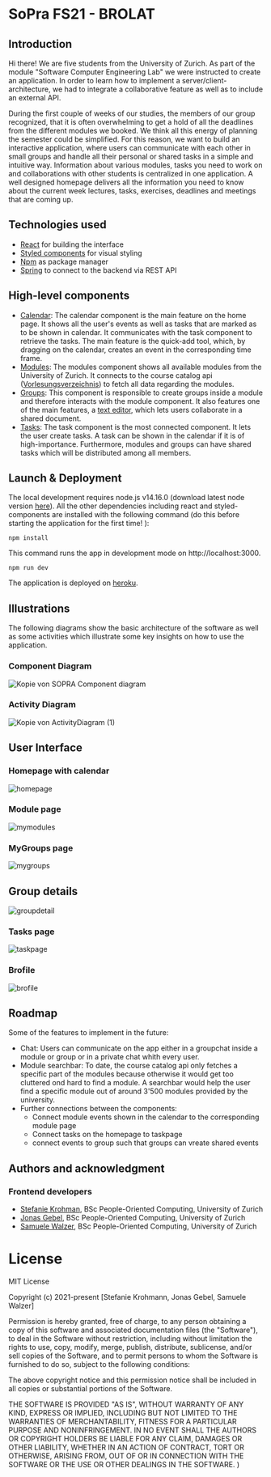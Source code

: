 # SoPra FS21 - BROLAT

## Introduction

Hi there! We are five students from the University of Zurich. As part of the module "Software Computer Engineering Lab" we were instructed to create an application. In order to learn how to implement a server/client-architecture, we had to integrate a collaborative feature as well as to include an external API.  

During the first couple of weeks of our studies, the members of our group recognized, that it is often overwhelming to get a hold of all the deadlines from the different modules we booked. We think all this energy of planning the semester could be simplified. For this reason, we want to build an interactive application, where users can communicate with each other in small groups and handle all their personal or shared tasks in a simple and intuitive way. Information about various modules, tasks you need to work on and collaborations with other students is centralized in one application. A well designed homepage delivers all the information you need to know about the current week lectures, tasks, exercises, deadlines and meetings that are coming up.

## Technologies used
- [React](https://reactjs.org/) for building the interface
- [Styled components](https://styled-components.com/) for visual styling
- [Npm](https://www.npmjs.com/) as package manager
- [Spring](https://spring.io/) to connect to the backend via REST API

## High-level components
- [Calendar](https://github.com/sopra-fs21-group-09/sopra-fs21-group-09-client/blob/main/src/components/home/NpmCal.js): The calendar component is the main feature on the home page. It shows all the user's events as well as tasks that are marked as to be shown in calendar. It communicates with the task component to retrieve the tasks. The main feature is the quick-add tool, which, by dragging on the calendar, creates an event in the corresponding time frame.
- [Modules](https://github.com/sopra-fs21-group-09/sopra-fs21-group-09-client/blob/main/src/components/module/Module.js): The modules component shows all available modules from the University of Zurich. It connects to the course catalog api ([Vorlesungsverzeichnis](https://studentservices.uzh.ch/uzh/anonym/vvz/index.html#)) to fetch all data regarding the modules.
- [Groups](https://github.com/sopra-fs21-group-09/sopra-fs21-group-09-client/blob/main/src/components/group/MyGroups.js): This component is responsible to create groups inside a module and therefore interacts with the module component. It also features one of the main features, a [text editor](https://github.com/sopra-fs21-group-09/sopra-fs21-group-09-client/blob/main/src/components/textEditor/TextEditor.js), which lets users collaborate in a shared document.
- [Tasks](https://github.com/sopra-fs21-group-09/sopra-fs21-group-09-client/blob/main/src/components/task/Tasks.jsx): The task component is the most connected component. It lets the user create tasks. A task can be shown in the calendar if it is of high-importance. Furthermore, modules and groups can have shared tasks which will be distributed among all members. 

## Launch & Deployment
The local development requires node.js v14.16.0 (download latest node version [here](https://nodejs.org/en/download/)). All the other dependencies including react and styled-components are installed with the following command (do this before starting the application for the first time! ):

``npm install``

This command runs the app in development mode on http://localhost:3000.

``npm run dev``

The application is deployed on [heroku](http://sopra-fs21-group-09-client.herokuapp.com/login).

## Illustrations
The following diagrams show the basic architecture of the software as well as some activities which illustrate some key insights on how to use the application.

### Component Diagram
![Kopie von SOPRA Component diagram](https://user-images.githubusercontent.com/71380307/112836531-06012100-909b-11eb-9229-60ce1b352361.png)

### Activity Diagram 
![Kopie von ActivityDiagram (1)](https://user-images.githubusercontent.com/71380307/112837804-9ee46c00-909c-11eb-8e4f-f858eb518e78.png)

## User Interface

### Homepage with calendar
![homepage](./img/ui-homepage.jpg)

### Module page
![mymodules](./img/ui-mymodules.jpg)

### MyGroups page
![mygroups](./img/ui-mygroups.jpg)

## Group details
![groupdetail](./img/ui-groupdetail.jpg)

### Tasks page
![taskpage](./img/ui-taskpage.jpg)

### Brofile
![brofile](./img/ui-brofile.jpg)

## Roadmap
Some of the features to implement in the future:
- Chat: Users can communicate on the app either in a groupchat inside a module or group or in a private chat whith every user.
- Module searchbar: To date, the course catalog api only fetches a specific part of the modules because otherwise it would get too cluttered ond hard to find a module. A searchbar would help the user find a specific module out of around 3'500 modules provided by the university.
- Further connections between the components:
    - Connect module events shown in the calendar to the corresponding module page
    - Connect tasks on the homepage to taskpage
    - connect events to group such that groups can vreate shared events

## Authors and acknowledgment

### Frontend developers
- [Stefanie Krohman](https://github.com/StefanieKrohmann), BSc People-Oriented Computing, University of Zurich 
- [Jonas Gebel](https://github.com/jnsgbl), BSc People-Oriented Computing,  University of Zurich
- [Samuele Walzer](https://github.com/samuelewalzer), BSc People-Oriented Computing,  University of Zurich

# License
MIT License

Copyright (c) 2021-present [Stefanie Krohmann, Jonas Gebel, Samuele Walzer]

Permission is hereby granted, free of charge, to any person obtaining a copy
of this software and associated documentation files (the "Software"), to deal
in the Software without restriction, including without limitation the rights
to use, copy, modify, merge, publish, distribute, sublicense, and/or sell
copies of the Software, and to permit persons to whom the Software is
furnished to do so, subject to the following conditions:

The above copyright notice and this permission notice shall be included in all
copies or substantial portions of the Software.

THE SOFTWARE IS PROVIDED "AS IS", WITHOUT WARRANTY OF ANY KIND, EXPRESS OR
IMPLIED, INCLUDING BUT NOT LIMITED TO THE WARRANTIES OF MERCHANTABILITY,
FITNESS FOR A PARTICULAR PURPOSE AND NONINFRINGEMENT. IN NO EVENT SHALL THE
AUTHORS OR COPYRIGHT HOLDERS BE LIABLE FOR ANY CLAIM, DAMAGES OR OTHER
LIABILITY, WHETHER IN AN ACTION OF CONTRACT, TORT OR OTHERWISE, ARISING FROM,
OUT OF OR IN CONNECTION WITH THE SOFTWARE OR THE USE OR OTHER DEALINGS IN THE
SOFTWARE.
)